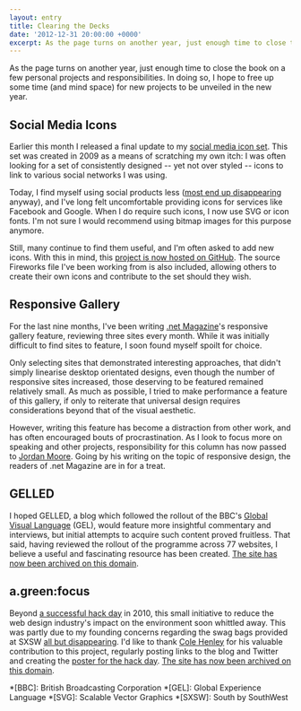```yaml
---
layout: entry
title: Clearing the Decks
date: '2012-12-31 20:00:00 +0000'
excerpt: As the page turns on another year, just enough time to close the book on a few personal projects and responsibilities. In doing so, I hope to free up some time (and mind space) for new projects to be unveiled in the new year.
---
```

As the page turns on another year, just enough time to close the book on a few personal projects and responsibilities. In doing so, I hope to free up some time (and mind space) for new projects to be unveiled in the new year.

## Social Media Icons
Earlier this month I released a final update to my [social media icon set][1]. This set was created in 2009 as a means of scratching my own itch: I was often looking for a set of consistently designed -- yet not over styled -- icons to link to various social networks I was using.

Today, I find myself using social products less ([most end up disappearing][2] anyway), and I've long felt uncomfortable providing icons for services like Facebook and Google. When I do require such icons, I now use SVG or icon fonts. I'm not sure I would recommend using bitmap images for this purpose anymore.

Still, many continue to find them useful, and I'm often asked to add new icons. With this in mind, this [project is now hosted on GitHub][3]. The source Fireworks file I've been working from is also included, allowing others to create their own icons and contribute to the set should they wish.

## Responsive Gallery
For the last nine months, I've been writing [.net Magazine][4]'s responsive gallery feature, reviewing three sites every month. While it was initially difficult to find sites to feature, I soon found myself spoilt for choice.

Only selecting sites that demonstrated interesting approaches, that didn't simply linearise desktop orientated designs, even though the number of responsive sites increased, those deserving to be featured remained relatively small. As much as possible, I tried to make performance a feature of this gallery, if only to reiterate that universal design requires considerations beyond that of the visual aesthetic.

However, writing this feature has become a distraction from other work, and has often encouraged bouts of procrastination. As I look to focus more on speaking and other projects, responsibility for this column has now passed to [Jordan Moore][5]. Going by his writing on the topic of responsive design, the readers of .net Magazine are in for a treat.

## GELLED
I hoped GELLED, a blog which followed the rollout of the BBC's [Global Visual Language][6] (GEL), would feature more insightful commentary and interviews, but initial attempts to acquire such content proved fruitless. That said, having reviewed the rollout of the programme across 77 websites, I believe a useful and fascinating resource has been created. [The site has now been archived on this domain][7].

## a.green:focus
Beyond [a successful hack day][8] in 2010, this small initiative to reduce the web design industry's impact on the environment soon whittled away. This was partly due to my founding concerns regarding the swag bags provided at SXSW [all but disappearing][9]. I'd like to thank [Cole Henley][10] for his valuable contribution to this project, regularly posting links to the blog and Twitter and creating the [poster for the hack day][11]. [The site has now been archived on this domain][12].

[1]: /2009/06/social_media_icons/
[2]: /2012/02/gowalla/
[3]: http://github.com/paulrobertlloyd/socialmediaicons/
[4]: http://www.netmagazine.com/
[5]: http://www.jordanm.co.uk/
[6]: http://www.bbc.co.uk/gel/
[7]: http://gelled.paulrobertlloyd.com/
[8]: http://agreenfocus.paulrobertlloyd.com/post/481315894/
[9]: /2010/10/sxsw_greener_is_better/
[10]: http://cole007.net/
[11]: http://agreenfocus.paulrobertlloyd.com/post/374282933/
[12]: http://agreenfocus.paulrobertlloyd.com/

*[BBC]: British Broadcasting Corporation
*[GEL]: Global Experience Language
*[SVG]: Scalable Vector Graphics
*[SXSW]: South by SouthWest
